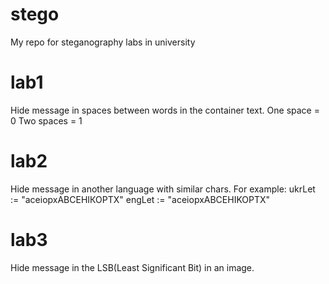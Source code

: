 # stego
My repo for steganography labs in university

# lab1
Hide message in spaces between words in the container text.
One space = 0
Two spaces = 1

# lab2
Hide message in another language with similar chars.
For example:
ukrLet := "асеіорхАВСЕНІКОРТХ"
engLet := "aceiopxABCEHIKOPTX"

# lab3
Hide message in the LSB(Least Significant Bit) in an image.
